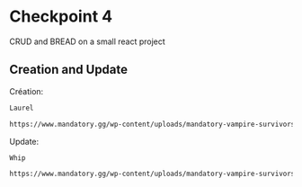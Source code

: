 # Checkpoint 4

CRUD and BREAD on a small react project

## Creation and Update

Création:

```bash
Laurel
```
```bash
https://www.mandatory.gg/wp-content/uploads/mandatory-vampire-survivors-armes-Laurel.png
```

Update:

```bash
Whip
```
```bash
https://www.mandatory.gg/wp-content/uploads/mandatory-vampire-survivors-armes-Vento-Sacro.png
```
